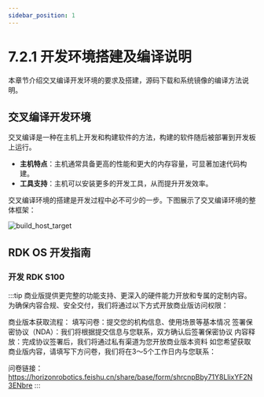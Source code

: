 ```yaml
---
sidebar_position: 1
---
```


# 7.2.1 开发环境搭建及编译说明

本章节介绍交叉编译开发环境的要求及搭建，源码下载和系统镜像的编译方法说明。

## 交叉编译开发环境

交叉编译是一种在主机上开发和构建软件的方法，构建的软件随后被部署到开发板上运行。

- **主机特点**：主机通常具备更高的性能和更大的内存容量，可显著加速代码构建。
- **工具支持**：主机可以安装更多的开发工具，从而提升开发效率。

交叉编译环境的搭建是开发过程中必不可少的一步。下图展示了交叉编译环境的整体框架：

![build_host_target](https://rdk-doc.oss-cn-beijing.aliyuncs.com/doc/img/07_Advanced_development/02_linux_development/driver_development_s100/environment_build/build_host_target.png)

## RDK OS 开发指南

### 开发 RDK S100

:::tip
商业版提供更完整的功能支持、更深入的硬件能力开放和专属的定制内容。为确保内容合规、安全交付，我们将通过以下方式开放商业版访问权限：

商业版本获取流程：
填写问卷：提交您的机构信息、使用场景等基本情况
签署保密协议（NDA）：我们将根据提交信息与您联系，双方确认后签署保密协议
内容释放：完成协议签署后，我们将通过私有渠道为您开放商业版本资料
如您希望获取商业版内容，请填写下方问卷，我们将在3～5个工作日内与您联系：

问卷链接：https://horizonrobotics.feishu.cn/share/base/form/shrcnpBby71Y8LlixYF2N3ENbre
:::
